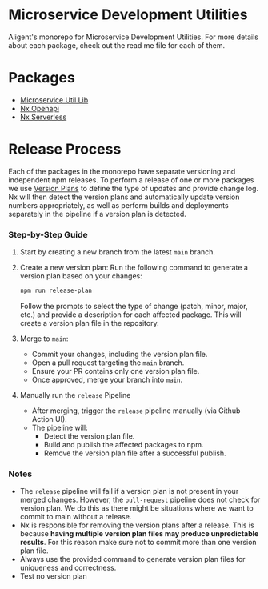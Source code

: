 # Microservice Development Utilities

Aligent's monorepo for Microservice Development Utilities. For more details about each package, check out the read me file for each of them.

# Packages

- [Microservice Util Lib](/packages/microservice-util-lib/README.md)
- [Nx Openapi](/packages/nx-openapi/README.md)
- [Nx Serverless](/packages/nx-serverless/README.md)

# Release Process

Each of the packages in the monorepo have separate versioning and independent npm releases. To perform a release of one or more packages we use [Version Plans](https://nx.dev/recipes/nx-release/file-based-versioning-version-plans) to define the type of updates and provide change log. Nx will then detect the version plans and automatically update version numbers appropriately, as well as perform builds and deployments separately in the pipeline if a version plan is detected.

### Step-by-Step Guide

1. Start by creating a new branch from the latest `main` branch.

2. Create a new version plan: Run the following command to generate a version plan based on your changes:

   ```bash
   npm run release-plan
   ```

   Follow the prompts to select the type of change (patch, minor, major, etc.) and provide a description for each affected package. This will create a version plan file in the repository.

3. Merge to `main`:

   - Commit your changes, including the version plan file.
   - Open a pull request targeting the `main` branch.
   - Ensure your PR contains only one version plan file.
   - Once approved, merge your branch into `main`.

4. Manually run the `release` Pipeline
   - After merging, trigger the `release` pipeline manually (via Github Action UI).
   - The pipeline will:
     - Detect the version plan file.
     - Build and publish the affected packages to npm.
     - Remove the version plan file after a successful publish.

### Notes

- The `release` pipeline will fail if a version plan is not present in your merged changes. However, the `pull-request` pipeline does not check for version plan. We do this as there might be situations where we want to commit to main without a release.
- Nx is responsible for removing the version plans after a release. This is because **having multiple version plan files may produce unpredictable results**. For this reason make sure not to commit more than one version plan file.
- Always use the provided command to generate version plan files for uniqueness and correctness.
- Test no version plan
